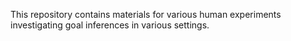 This repository contains materials for various human experiments investigating goal inferences in various settings. 